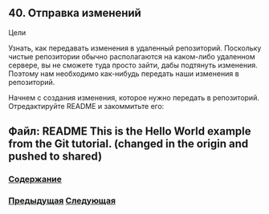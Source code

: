 ##  40. Отправка изменений

Цели

Узнать, как передавать изменения в удаленный репозиторий.
Поскольку чистые репозитории обычно располагаются на каком-либо удаленном сервере, вы не сможете туда просто зайти, дабы подтянуть изменения. Поэтому нам необходимо как-нибудь передать наши изменения в репозиторий.

Начнем с создания изменения, которое нужно передать в репозиторий. Отредактируйте README и закоммитьте его:

Файл: README
This is the Hello World example from the Git tutorial.
(changed in the origin and pushed to shared)
---

### [Содержание](./bookgit.md)
### [Предыдущая](./book41.md)   [Следующая](./book43.md)